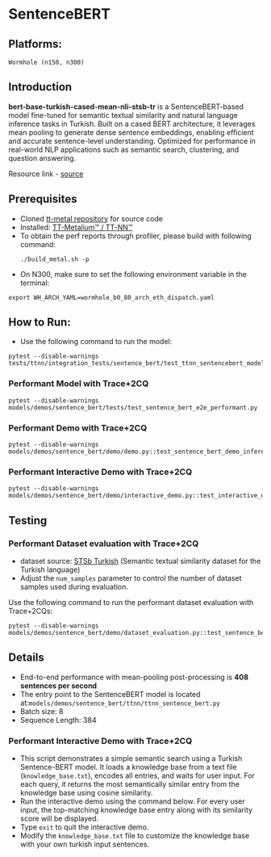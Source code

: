 # SentenceBERT

## Platforms:
    Wormhole (n150, n300)

## Introduction
**bert-base-turkish-cased-mean-nli-stsb-tr** is a SentenceBERT-based model fine-tuned for semantic textual similarity and natural language inference tasks in Turkish. Built on a cased BERT architecture, it leverages mean pooling to generate dense sentence embeddings, enabling efficient and accurate sentence-level understanding. Optimized for performance in real-world NLP applications such as semantic search, clustering, and question answering.

Resource link - [source](https://huggingface.co/emrecan/bert-base-turkish-cased-mean-nli-stsb-tr)

## Prerequisites
- Cloned [tt-metal repository](https://github.com/tenstorrent/tt-metal) for source code
- Installed: [TT-Metalium™ / TT-NN™](https://github.com/tenstorrent/tt-metal/blob/main/INSTALLING.md)
- To obtain the perf reports through profiler, please build with following command:
    ```
    ./build_metal.sh -p
    ```
- On N300, make sure to set the following environment variable in the terminal:
```
export WH_ARCH_YAML=wormhole_b0_80_arch_eth_dispatch.yaml
```

## How to Run:
- Use the following command to run the model:
```
pytest --disable-warnings tests/ttnn/integration_tests/sentence_bert/test_ttnn_sentencebert_model.py::test_ttnn_sentence_bert_model
```

###  Performant Model with Trace+2CQ
```
pytest --disable-warnings models/demos/sentence_bert/tests/test_sentence_bert_e2e_performant.py
```

### Performant Demo with Trace+2CQ
```
pytest --disable-warnings models/demos/sentence_bert/demo/demo.py::test_sentence_bert_demo_inference
```

### Performant Interactive Demo with Trace+2CQ
```
pytest --disable-warnings models/demos/sentence_bert/demo/interactive_demo.py::test_interactive_demo_inference
```

## Testing
### Performant Dataset evaluation with Trace+2CQ
- dataset source: [STSb Turkish](https://github.com/emrecncelik/sts-benchmark-tr) (Semantic textual similarity dataset for the Turkish language)
- Adjust the `num_samples` parameter to control the number of dataset samples used during evaluation.

Use the following command to run the performant dataset evaluation with Trace+2CQs:

```
pytest --disable-warnings models/demos/sentence_bert/demo/dataset_evaluation.py::test_sentence_bert_eval
```

##  Details
- End-to-end performance with mean-pooling post-processing is **408 sentences per second**
- The entry point to the SentenceBERT model is located at:`models/demos/sentence_bert/ttnn/ttnn_sentence_bert.py`
-  Batch size: 8
- Sequence Length: 384

### Performant Interactive Demo with Trace+2CQ
- This script demonstrates a simple semantic search using a Turkish Sentence-BERT model. It loads a knowledge base from a text file (`knowledge_base.txt`), encodes all entries, and waits for user input. For each query, it returns the most semantically similar entry from the knowledge base using cosine similarity.
- Run the interactive demo using the command below. For every user input, the top-matching knowledge base entry along with its similarity score will be displayed.
- Type `exit` to quit the interactive demo.
- Modify the `knowledge_base.txt` file to customize the knowledge base with your own turkish input sentences.
